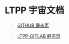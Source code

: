# LTPP 宇宙文档

> [GITHUB 静态页](https://ltpp-universe.github.io/ltpp-docs/LTPP/LTPP-APP/)

> [LTPP-GITLAB 静态页](https://root.pages.ltpp.vip/ltpp-docs/LTPP/LTPP-APP/)
